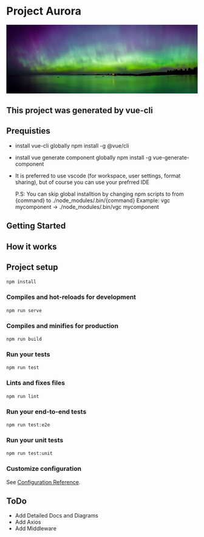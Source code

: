 # Project Aurora
<p align="center">
  <img src='aurora.jpg'  />
</p>

## This project was generated by vue-cli

## Prequisties

-   install vue-cli globally
    npm install -g @vue/cli

-   install vue generate component globally
    npm install -g vue-generate-component

-   It is preferred to use vscode (for workspace, user settings, format sharing), but of course you can use your prefrred IDE

    P.S: You can skip global installtion by changing npm scripts to from {command} to ./node_modules/.bin/{command}
    Example: vgc mycomponent -> ./node_modules/.bin/vgc mycomponent

## Getting Started

## How it works

## Project setup

```
npm install
```

### Compiles and hot-reloads for development

```
npm run serve
```

### Compiles and minifies for production

```
npm run build
```

### Run your tests

```
npm run test
```

### Lints and fixes files

```
npm run lint
```

### Run your end-to-end tests

```
npm run test:e2e
```

### Run your unit tests

```
npm run test:unit
```

### Customize configuration

See [Configuration Reference](https://cli.vuejs.org/config/).

## ToDo
- Add Detailed Docs and Diagrams
- Add Axios
- Add Middleware
